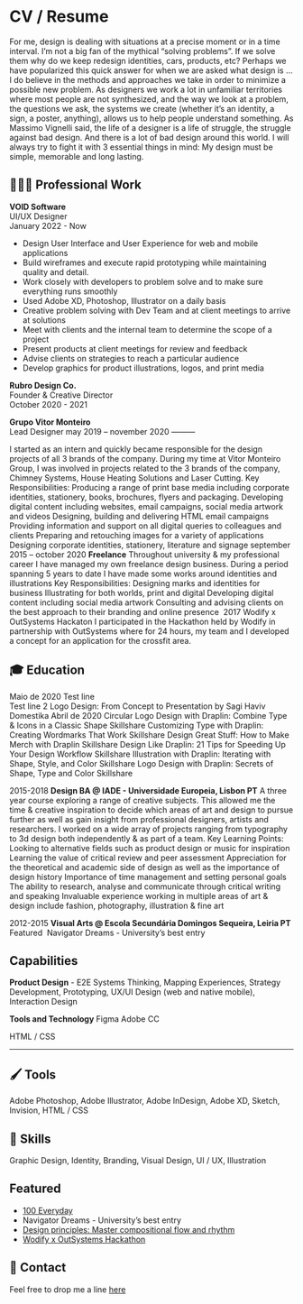 
# CV / Resume

<p>For me, design is dealing with situations at a precise moment or in a time interval. I’m not a big fan of the mythical “solving problems”. If we solve them why do we keep redesign identities, cars, products, etc? Perhaps we have popularized this quick answer for when we are asked what design is ...
I do believe in the methods and approaches we take in order to minimize a possible new problem.
 As designers we work a lot in unfamiliar territories where most people are not synthesized, and the way we look at a problem, the questions we ask, the systems we create (whether it’s an identity, a sign, a poster, anything), allows us to help people understand something.
As Massimo Vignelli said, the life of a designer is a life of struggle, the struggle against bad design. And there is a lot of bad design around this world.
I will always try to fight it with 3 essential things in mind: My design must be simple, memorable and long lasting.</p>

## 👨🏻‍💻 Professional Work
**VOID Software**  
UI/UX Designer  
January 2022 - Now

- Design User Interface and User Experience for web and mobile applications
- Build wireframes and execute rapid prototyping while maintaining quality and detail.
- Work closely with developers to problem solve and to make sure everything runs smoothly
- Used Adobe XD, Photoshop, Illustrator on a daily basis
- Creative problem solving with Dev Team and at client meetings to arrive at solutions
- Meet with clients and the internal team to determine the scope of a project
- Present products at client meetings for review and feedback
- Advise clients on strategies to reach a particular audience
- Develop graphics for product illustrations, logos, and print media

**Rubro Design Co.**  
Founder & Creative Director  
October 2020 - 2021

**Grupo Vitor Monteiro**  
Lead Designer
may 2019 – november 2020 ———

I started as an intern and quickly became responsible for the design projects of all 3 brands of the company. During my time at Vitor Monteiro Group, I was involved in projects related to the 3 brands of the company, Chimney Systems, House Heating Solutions and Laser Cutting.
Key Responsibilities:
Producing a range of print base media including corporate identities, stationery, books, brochures, flyers and packaging.
Developing digital content including websites, email campaigns, social media artwork and videos
Designing, building and delivering HTML email campaigns
Providing information and support on all digital queries to colleagues and clients
Preparing and retouching images for a variety of applications
Designing corporate identities, stationery, literature and signage
september 2015 – october 2020
**Freelance**
Throughout university & my professional career I have managed my own freelance design business. During a period spanning 5 years to date I have made some works around identities and illustrations
Key Responsibilities:
Designing marks and identities for business
Illustrating for both worlds, print and digital
Developing digital content including social media artwork
Consulting and advising clients on the best approach to their branding
and online presence
​
2017
Wodify x OutSystems Hackaton
I participated in the Hackathon held by Wodify in partnership with OutSystems where for 24 hours, my team and I developed a concept for an application for the crossfit area.
​
## 🎓 Education

Maio de 2020
Test line  
Test line 2
Logo Design: From Concept to Presentation by Sagi Haviv Domestika
Abril de 2020
Circular Logo Design with Draplin: Combine Type & Icons in a Classic Shape Skillshare
Customizing Type with Draplin: Creating Wordmarks That Work Skillshare
Design Great Stuff: How to Make Merch with Draplin Skillshare
Design Like Draplin: 21 Tips for Speeding Up Your Design Workflow Skillshare
Illustration with Draplin: Iterating with Shape, Style, and Color Skillshare
Logo Design with Draplin: Secrets of Shape, Type and Color Skillshare

2015-2018
**Design BA @ IADE - Universidade Europeia, Lisbon PT**
A three year course exploring a range of creative subjects. This allowed me the time & creative inspiration to decide which areas of art and design to pursue further as well as gain insight from professional designers, artists and researchers. I worked on a wide array of projects ranging from typography to 3d design both independently & as part of a team.
Key Learning Points:
Looking to alternative fields such as product design or music for inspiration
Learning the value of critical review and peer assessment
Appreciation for the theoretical and academic side of design as well as the importance of design history
Importance of time management and setting personal goals
The ability to research, analyse and communicate through critical writing and speaking
Invaluable experience working in multiple areas of art & design include fashion, photography, illustration & fine art

2012-2015
**Visual Arts @ Escola Secundária Domingos Sequeira, Leiria PT**
Featured
​​
Navigator Dreams - University’s best entry
​
​​
## Capabilities

**Product Design** -
E2E Systems Thinking,
Mapping Experiences,
Strategy Development,
Prototyping,
UX/UI Design (web and native mobile),
Interaction Design


**Tools and Technology**
Figma
Adobe CC

HTML / CSS

---

## 🖌 Tools
Adobe Photoshop, Adobe Illustrator, Adobe InDesign, Adobe XD, Sketch, Invision, HTML / CSS

## 🦄 Skills
Graphic Design, Identity, Branding, Visual Design, UI / UX, Illustration

## Featured
- [100 Everyday](https://100everyday.org/submissions/new-america)
- Navigator Dreams - University’s best entry
- [Design principles: Master compositional flow and rhythm](https://canva.com/learn/flow-and-rhythm/)
- [Wodify x OutSystems Hackathon](https://blog.wodify.com/post/wodify-x-outsystems-hackathon)


## 📩 Contact
Feel free to drop me a line [here](mailto:orubenrodrigues@icloud.com)
